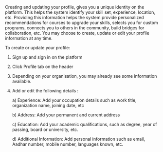 Creating and updating your profile, gives you a unique identity on the platform. This helps the system identify your skill set, experience, location, etc. Providing this information helps the system provide personalized recommendations for courses to upgrade your skills, selects you for custom programs, connects you to others in the community, build bridges for collaboration, etc. You may choose to create, update or edit your profile information at any time.

To create or update your profile:

1. Sign up and sign in  on the platform
2. Click Profile tab on the header 
3. Depending on your organisation, you may already see  some information available.
4. Add or edit the following details :

	a) Experience: Add your occupation details  such as work title, organization name, joining date, etc
	    
	b) Address: Add  your permanent and current address
	    
	c) Education: Add your  academic qualifications, such as degree, year of passing, board or university, etc.
 			
	d) Additional Information: Add personal information such as email, Aadhar number, mobile number, languages known, etc.
